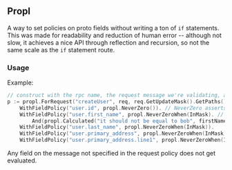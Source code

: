 ## Propl

A way to set policies on proto fields without writing a ton of `if` statements. This was made for readability and reduction of human error -- although
not slow, it achieves a nice API through reflection and recursion, so not the same scale as the `if` statement route.

###  Usage
Example:
```go
// construct with the rpc name, the request message we're validating, and the mask paths (if any)
p := propl.ForRequest("createUser", req, req.GetUpdateMask().GetPaths()...).
	WithFieldPolicy("user.id", propl.NeverZero()). // NeverZero asserts field is not zero in any situation (message or in mask)
	WithFieldPolicy("user.first_name", propl.NeverZeroWhen(InMask). // NeverZeroWhen only executes the check when the condition is met
		And(propl.Calculated("it should not be equal to bob", firstNameNotBob))). // custom allows you to pass a custom function (must unpack from the empty interface)
	WithFieldPolicy("user.last_name", propl.NeverZeroWhen(InMask)).
	WithFieldPolicy("user.primary_address", propl.NeverZeroWhen(InMask)).
	WithFieldPolicy("user.primary_address.line1", propl.NeverZeroWhen(InMask))
```
Any field on the message not specified in the request policy does not get evaluated.
